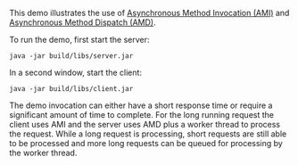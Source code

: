 This demo illustrates the use of [Asynchronous Method Invocation (AMI)][1]
and [Asynchronous Method Dispatch (AMD)][2].

To run the demo, first start the server:

```
java -jar build/libs/server.jar
```

In a second window, start the client:

```
java -jar build/libs/client.jar
```

The demo invocation can either have a short response time or require a
significant amount of time to complete. For the long running request
the client uses AMI and the server uses AMD plus a worker thread to
process the request. While a long request is processing, short
requests are still able to be processed and more long requests can be
queued for processing by the worker thread.

[1]: https://doc.zeroc.com/ice/4.0/language-mappings/java-mapping/client-side-slice-to-java-mapping/asynchronous-method-invocation-ami-in-java
[2]: https://doc.zeroc.com/ice/4.0/language-mappings/java-mapping/server-side-slice-to-java-mapping/asynchronous-method-dispatch-amd-in-java
